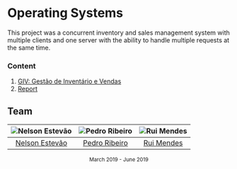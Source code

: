 [giv]: https://gitlab.com/mieiuminho/SO/giv
[report]: https://gitlab.com/mieiuminho/SO/report

# Operating Systems

This project was a concurrent inventory and sales management system with
multiple clients and one server with the ability to handle multiple requests at
the same time.

### Content

1. [GIV: Gestão de Inventário e Vendas][giv]
3. [Report][report]

## Team

![Nelson Estevão][nelson-pic] | ![Pedro Ribeiro][pedro-pic] | ![Rui Mendes][rui-pic]
:---: | :---: | :---:
[Nelson Estevão][nelson] | [Pedro Ribeiro][pedro] | [Rui Mendes][rui]

[nelson]: https://github.com/nelsonmestevao
[nelson-pic]: https://github.com/nelsonmestevao.png?size=120
[pedro]: https://github.com/pedroagribeiro
[pedro-pic]: https://github.com/pedroagribeiro.png?size=120
[rui]: https://github.com/ruimendes29
[rui-pic]: https://github.com/ruimendes29.png?size=120

<div align="center">
  <sub>March 2019 - June 2019</sub>
</div>
